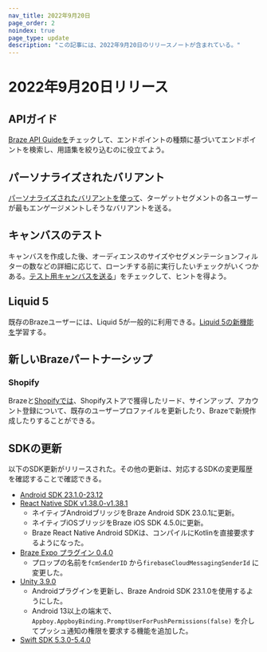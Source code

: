 ```yaml
---
nav_title: 2022年9月20日
page_order: 2
noindex: true
page_type: update
description: "この記事には、2022年9月20日のリリースノートが含まれている。"
---
```


# 2022年9月20日リリース

## APIガイド
[Braze API Guideを]({{site.baseurl}}/api/home)チェックして、エンドポイントの種類に基づいてエンドポイントを検索し、用語集を絞り込むのに役立てよう。

## パーソナライズされたバリアント
[パーソナライズされたバリアントを使って]({{site.baseurl}}/user_guide/engagement_tools/testing/multivariant_testing/create_multivariate_campaign/#optimizations)、ターゲットセグメントの各ユーザーが最もエンゲージメントしそうなバリアントを送る。

## キャンバスのテスト
キャンバスを作成した後、オーディエンスのサイズやセグメンテーションフィルターの数などの詳細に応じて、ローンチする前に実行したいチェックがいくつかある。[テスト用キャンバスを送る]({{site.baseurl}}/user_guide/engagement_tools/canvas/testing_canvases/sending_test_canvases/)」をチェックして、ヒントを得よう。

## Liquid 5
既存のBrazeユーザーには、Liquid 5が一般的に利用できる。[Liquid 5の新機能を]({{site.baseurl}}/user_guide/personalization_and_dynamic_content/liquid#whats-new-with-liquid-5)学習する。

## 新しいBrazeパートナーシップ

### Shopify
Brazeと[Shopifyでは]({{site.baseurl}}/partners/message_orchestration/channel_extensions/ecommerce/shopify/shopify/)、Shopifyストアで獲得したリード、サインアップ、アカウント登録について、既存のユーザープロファイルを更新したり、Brazeで新規作成したりすることができる。

## SDKの更新

以下のSDK更新がリリースされた。その他の更新は、対応するSDKの変更履歴を確認することで確認できる。

- [Android SDK 23.1.0-23.12](https://github.com/braze-inc/braze-android-sdk/blob/master/CHANGELOG.md)
- [React Native SDK v1.38.0-v1.38.1](https://github.com/braze-inc/braze-expo-plugin/blob/main/CHANGELOG.md)
	- ネイティブAndroidブリッジをBraze Android SDK 23.0.1に更新。
	- ネイティブiOSブリッジをBraze iOS SDK 4.5.0に更新。
	- Braze React Native Android SDKは、コンパイルにKotlinを直接要求するようになった。
- [Braze Expo プラグイン 0.4.0](https://github.com/braze-inc/braze-expo-plugin/blob/main/CHANGELOG.md)
	- プロップの名前を`fcmSenderID` から`firebaseCloudMessagingSenderId` に変更した。
- [Unity 3.9.0](https://github.com/Appboy/appboy-unity-sdk/blob/master/CHANGELOG.md)
	- Androidプラグインを更新し、Braze Android SDK 23.1.0を使用するようにした。
	- Android 13以上の端末で、`Appboy.AppboyBinding.PromptUserForPushPermissions(false)` を介してプッシュ通知の権限を要求する機能を追加した。
- [Swift SDK 5.3.0-5.4.0](https://github.com/braze-inc/braze-swift-sdk/blob/main/CHANGELOG.md#540)
